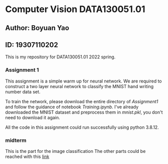 # Computer Vision DATA130051.01
## Author: Boyuan Yao
## ID: 19307110202

This is my repository for DATA130051.01 2022 spring.

### Assignment 1

This assignment is a simple warm up for neural network. We are required to construct a two layer neural network to classify the MNIST hand writing number data set.

To train the network, please download the entire directory of *Assignment1* and follow the guidance of notebook *Training.ipynb*. I've already downloaded the MNIST dataset and preprocess them in *mnist.pkl*, you don't need to download it again.

All the code in this assignment could run successfully using python 3.8.12.

### midterm
This is the part for the image classification 
The other parts could be reached with this [link](https://github.com/403forbiddennn/DATA130051-Computer-Vision/blob/main/cv-midterm.md)
